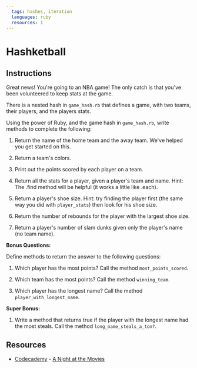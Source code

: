 ```yaml
---
  tags: hashes, iteration
  languages: ruby
  resources: 1
---
```


# Hashketball

## Instructions

Great news! You're going to an NBA game! The only catch is that you've been volunteered to keep stats at the game.

There is a nested hash in `game_hash.rb` that defines a game, with two teams, their players, and the players stats.

Using the power of Ruby, and the game hash in `game_hash.rb`, write methods to complete the following:

1. Return the name of the home team and the away team. We've helped you get started on this.

2. Return a team's colors.

3. Print out the points scored by each player on a team.

4. Return all the stats for a player, given a player's team and name. Hint: The .find method will be helpful (it works a little like .each).

5. Return a player's shoe size. Hint: try finding the player first (the same way you did with `player_stats`) then look for his shoe size.

6. Return the number of rebounds for the player with the largest shoe size.

7. Return a player's number of slam dunks given only the player's name (no team name).

**Bonus Questions:**

Define methods to return the answer to the following questions:

1. Which player has the most points? Call the method `most_points_scored`.

2. Which team has the most points? Call the method `winning_team`.

3. Which player has the longest name? Call the method `player_with_longest_name`.

**Super Bonus:**

1. Write a method that returns true if the player with the longest name had the most steals. Call the method `long_name_steals_a_ton?`.

## Resources
* [Codecademy](http://www.codecademy.com/dashboard) - [A Night at the Movies](http://external.codecademy.com/courses/ruby-beginner-en-0i8v1/0/1)
